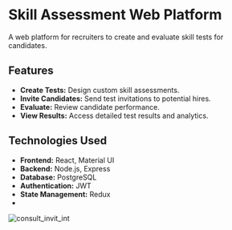 # Skill Assessment Web Platform

A web platform for recruiters to create and evaluate skill tests for candidates.

## Features

- **Create Tests:** Design custom skill assessments.
- **Invite Candidates:** Send test invitations to potential hires.
- **Evaluate:** Review candidate performance.
- **View Results:** Access detailed test results and analytics.

## Technologies Used

- **Frontend:** React, Material UI
- **Backend:** Node.js, Express
- **Database:** PostgreSQL
- **Authentication:** JWT
- **State Management:** Redux
- 
![consult_invit_int](https://github.com/user-attachments/assets/1373d287-2df3-4878-923c-379f9d6b782d)
